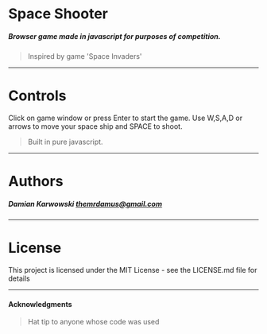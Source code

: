 # Space Shooter
##### Browser game made in javascript for purposes of competition. 
>Inspired by game 'Space Invaders'
---
# Controls
Click on game window or press Enter to start the game.
Use W,S,A,D or arrows to move your space ship and SPACE to shoot.

>Built in pure javascript.
---
# Authors
##### Damian Karwowski themrdamus@gmail.com

---
# License
This project is licensed under the MIT License - see the LICENSE.md file for details

---
#### Acknowledgments
>Hat tip to anyone whose code was used
